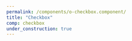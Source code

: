 ```yaml
---
permalink: /components/o-checkbox.component/
title: "Checkbox"
comp: checkbox
under_construction: true
---
```


